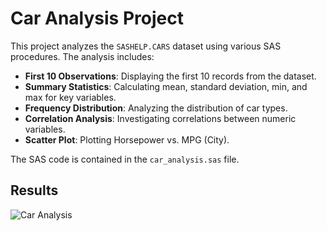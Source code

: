 # Car Analysis Project

This project analyzes the `SASHELP.CARS` dataset using various SAS procedures. The analysis includes:

- **First 10 Observations**: Displaying the first 10 records from the dataset.
- **Summary Statistics**: Calculating mean, standard deviation, min, and max for key variables.
- **Frequency Distribution**: Analyzing the distribution of car types.
- **Correlation Analysis**: Investigating correlations between numeric variables.
- **Scatter Plot**: Plotting Horsepower vs. MPG (City).

The SAS code is contained in the `car_analysis.sas` file.

## Results
![Car Analysis](https://github.com/username/SAS-Projects/blob/main/car_stats/car_stats_10record.png)
